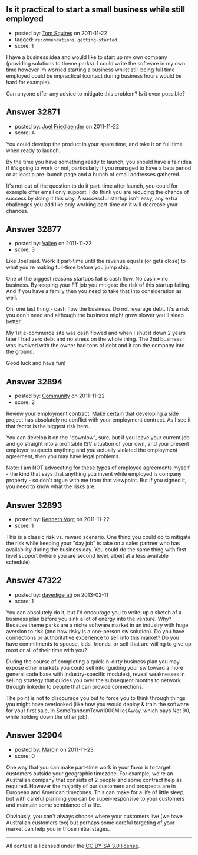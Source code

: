 ## Is it practical to start a small business while still employed

- posted by: [Tom Squires](https://stackexchange.com/users/-1/11392-tom-squires) on 2011-11-22
- tagged: `recommendations`, `getting-started`
- score: 1

I have a business idea and would like to start up my own company (providing solutions to theme parks). I could write the software in my own time however im worried starting a business whilst still being full time employed could be impractical (contact during business hours would be hard for example).

Can anyone offer any advice to mitigate this problem? Is it even possible?


## Answer 32871

- posted by: [Joel Friedlaender](https://stackexchange.com/users/-1/5543-joel-friedlaender) on 2011-11-22
- score: 4

You could develop the product in your spare time, and take it on full time when ready to launch.  

By the time you have something ready to launch, you should have a fair idea if it's going to work or not, particularly if you managed to have a beta period or at least a pre-launch page and a bunch of email addresses gathered.

It's not out of the question to do it part-time after launch, you could for example offer email only support.  I do think you are reducing the chance of success by doing it this way.  A successful startup isn't easy, any extra challenges you add like only working part-time on it will decrease your chances.


## Answer 32877

- posted by: [Valien](https://stackexchange.com/users/-1/8470-valien) on 2011-11-22
- score: 3

Like Joel said. Work it part-time until the revenue equals (or gets close) to what you're making full-time before you jump ship.

One of the biggest reasons startups fail is cash flow. No cash = no business. By keeping your FT job you mitigate the risk of this startup failing. And if you have a family then you need to take that into consideration as well.

Oh, one last thing - cash flow the business. Do not leverage debt. It's a risk you don't need and although the business might grow slower you'll sleep better.

My 1st e-commerce site was cash flowed and when I shut it down 2 years later I had zero debt and no stress on the whole thing. The 2nd business I was involved with the owner had tons of debt and it ran the company into the ground.

Good luck and have fun!


## Answer 32894

- posted by: [Community](https://stackexchange.com/users/-1/-1-community) on 2011-11-22
- score: 2

Review your employment contract. Make certain that developing a side project has absolutely no conflict with your employment contract. As I see it that factor is the biggest risk here. 

You can develop it on the "downlow", sure, but if you leave your current job and go straight into a profitable ISV situation of your own, and your present employer suspects anything and you actually violated the employment agreement, then you may have legal problems.

Note: I am NOT advocating for these types of employee agreements myself - the kind that says that anything you invent while employed is company property - so don't argue with me from that viewpoint. But if you signed it, you need to know what the risks are.


## Answer 32893

- posted by: [Kenneth Vogt](https://stackexchange.com/users/-1/6736-kenneth-vogt) on 2011-11-22
- score: 1

This is a classic risk vs. reward scenario. One thing you could do to mitigate the risk while keeping your "day job" is take on a sales partner who has availability during the business day. You could do the same thing with first level support (where you are second level, albeit at a less available schedule).


## Answer 47322

- posted by: [davedigerati](https://stackexchange.com/users/-1/23959-davedigerati) on 2013-02-11
- score: 1

You can absolutely do it, but I'd encourage you to write-up a sketch of a business plan before you sink a lot of energy into the venture.  Why?  Because theme parks are a niche software market in an industry with huge aversion to risk (and how risky is a one-person sw solution).  Do you have connections or authoritative experience to sell into this market?  Do you have commitments to spouse, kids, friends, or self that are willing to give up most or all of their time with you?

During the course of completing a quick-n-dirty business plan you may expose other markets you could sell into (guiding your sw toward a more general code base with industry-specific modules), reveal weaknesses in selling strategy that guides you over the subsequent months to network through linkedin to people that can provide connections.

The point is not to discourage you but to force you to think through things you might have overlooked (like how you would deploy & train the software for your first sale, in SomeRandomTown1000MilesAway, which pays Net 90, while holding down the other job).


## Answer 32904

- posted by: [Marcin](https://stackexchange.com/users/-1/28586-marcin) on 2011-11-23
- score: 0

One way that you can make part-time work in your favor is to target customers outside your geographic timezone.  For example, we're an Australian company that consists of 2 people and some contract help as required.  However the majority of our customers and prospects are in European and American timezones.  This can make for a life of little sleep, but with careful planning you can be super-responsive to your customers and maintain some semblance of a life.

Obviously, you can't always choose where your customers live (we have Australian customers too) but perhaps some careful targeting of your market can help you in those initial stages.



---

All content is licensed under the [CC BY-SA 3.0 license](https://creativecommons.org/licenses/by-sa/3.0/).
